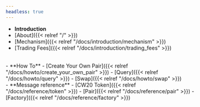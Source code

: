 ```yaml
---
headless: true
---
```


- **Introduction**
- [About]({{< relref "/" >}})
- [Mechanism]({{< relref "/docs/introduction/mechanism" >}})
- [Trading Fees]({{< relref "/docs/introduction/trading_fees" >}})
<br />
- **How To**
- [Create Your Own Pair]({{< relref "/docs/howto/create_your_own_pair" >}})
- [Query]({{< relref "/docs/howto/query" >}})
- [Swap]({{< relref "/docs/howto/swap" >}})
<br />
- **Message reference**
- [CW20 Token]({{< relref "/docs/reference/token" >}})
- [Pair]({{< relref "/docs/reference/pair" >}})
- [Factory]({{< relref "/docs/reference/factory" >}})
<br />
<br />
<br />

